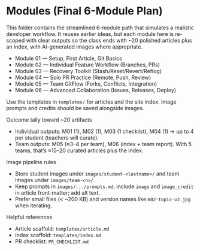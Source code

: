 # Modules (Final 6-Module Plan)

This folder contains the streamlined 6-module path that simulates a realistic developer workflow. It reuses earlier ideas, but each module here is re-scoped with clear outputs so the class ends with ~20 polished articles plus an index, with AI-generated images where appropriate.

- Module 01 — Setup, First Article, Git Basics
- Module 02 — Individual Feature Workflow (Branches, PRs)
- Module 03 — Recovery Toolkit (Stash/Reset/Revert/Reflog)
- Module 04 — Solo PR Practice (Remote, Push, Review)
- Module 05 — Team GitFlow (Forks, Conflicts, Integration)
- Module 06 — Advanced Collaboration (Issues, Releases, Deploy)

Use the templates in `templates/` for articles and the site index. Image prompts and credits should be saved alongside images.

Outcome tally toward ~20 artifacts
- Individual outputs: M01 (1), M02 (1), M03 (1 checklist), M04 (1) → up to 4 per student (teachers will curate).
- Team outputs: M05 (≈3–4 per team), M06 (index + team report). With 5 teams, that’s ≈15–20 curated articles plus the index.

Image pipeline rules
- Store student images under `images/student-<lastname>/` and team images under `images/team-<n>/`.
- Keep prompts in `images/.../prompts.md`; include `image` and `image_credit` in article front-matter; add alt text.
- Prefer small files (< ~200 KB) and version names like `m02-topic-v2.jpg` when iterating.

Helpful references
- Article scaffold: `templates/article.md`
- Index scaffold: `templates/index.md`
- PR checklist: `PR_CHECKLIST.md`
